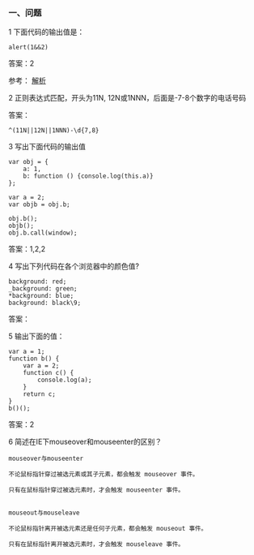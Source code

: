 ### 一、问题
1 下面代码的输出值是：

    alert(1&&2)  
答案：2

参考： [解析](http://note.youdao.com/noteshare?id=f9fd18761f4a043592c67dc365de1fb6&sub=71D4804041664C21B66D580A21084724)  

2 正则表达式匹配，开头为11N, 12N或1NNN，后面是-7-8个数字的电话号码

答案：

    ^(11N||12N||1NNN)-\d{7,8}

3 写出下面代码的输出值
```
var obj = {  
    a: 1,  
    b: function () {console.log(this.a)}  
};

var a = 2;  
var objb = obj.b;

obj.b();  
objb();  
obj.b.call(window);  
```

答案：1,2,2    

4 写出下列代码在各个浏览器中的颜色值?
```
background: red;  
_background: green;  
*background: blue;
background: black\9;  
```
答案：

5 输出下面的值：
```
var a = 1;  
function b() {  
    var a = 2;
    function c() {
        console.log(a);
    }
    return c;
}
b()();  
```
答案：2

6 简述在IE下mouseover和mouseenter的区别？
```
mouseover与mouseenter

不论鼠标指针穿过被选元素或其子元素，都会触发 mouseover 事件。

只有在鼠标指针穿过被选元素时，才会触发 mouseenter 事件。


mouseout与mouseleave

不论鼠标指针离开被选元素还是任何子元素，都会触发 mouseout 事件。

只有在鼠标指针离开被选元素时，才会触发 mouseleave 事件。
```